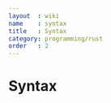 ```yaml
---
layout  : wiki
name    : syntax
title   : Syntax
category: programming/rust
order   : 2
---
```

# Syntax